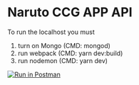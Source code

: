 # Naruto CCG APP API

To run the localhost you must 
1. turn on Mongo (CMD: mongod)
2. run webpack (CMD: yarn dev:build)
3. run nodemon (CMD: yarn dev)

[![Run in Postman](https://run.pstmn.io/button.svg)](https://app.getpostman.com/run-collection/17fec1fcae5ed258f17f)
